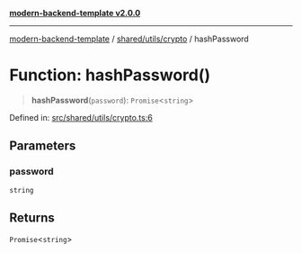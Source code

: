 [**modern-backend-template v2.0.0**](../../../../README.md)

***

[modern-backend-template](../../../../modules.md) / [shared/utils/crypto](../README.md) / hashPassword

# Function: hashPassword()

> **hashPassword**(`password`): `Promise`\<`string`\>

Defined in: [src/shared/utils/crypto.ts:6](https://github.com/maemreyo/saas-4cus-nodejs/blob/2a5b3f3aa11335dfa561e80e1feabb8e6084261e/src/shared/utils/crypto.ts#L6)

## Parameters

### password

`string`

## Returns

`Promise`\<`string`\>
